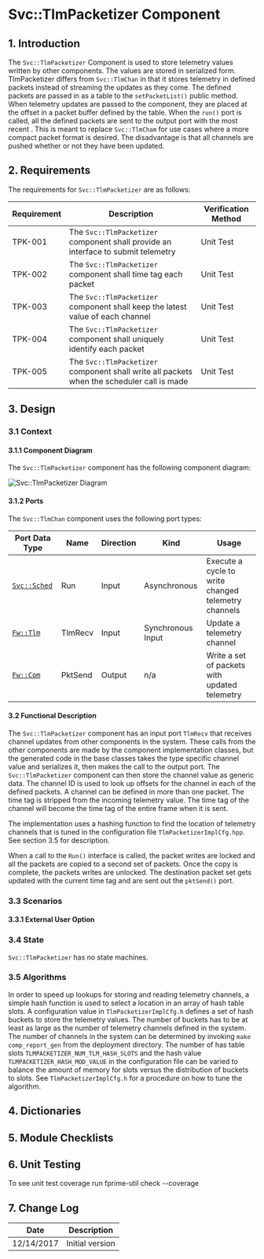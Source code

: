 # Svc::TlmPacketizer Component

## 1. Introduction

The `Svc::TlmPacketizer` Component is used to store telemetry values written by other components. The values are stored in serialized form. TlmPacketizer differs from `Svc::TlmChan` in that it stores telemetry in defined packets instead of streaming the updates as they come. The defined packets are passed in as a table to the `setPacketList()` public method. When telemetry updates are passed to the component, they are placed at the offset in a packet buffer defined by the table. When the `run()` port is called, all the defined packets are sent to the output port with the most recent . This is meant to replace `Svc::TlmCham` for use cases where a more compact packet format is desired. The disadvantage is that all channels are pushed whether or not they have been updated.

## 2. Requirements

The requirements for `Svc::TlmPacketizer` are as follows:

| Requirement | Description | Verification Method |
|---|---|---|
| TPK-001 | The `Svc::TlmPacketizer` component shall provide an interface to submit telemetry | Unit Test |
| TPK-002 | The `Svc::TlmPacketizer` component shall time tag each packet | Unit Test |
| TPK-003 | The `Svc::TlmPacketizer` component shall keep the latest value of each channel | Unit Test |
| TPK-004 | The `Svc::TlmPacketizer` component shall uniquely identify each packet | Unit Test |
| TPK-005 | The `Svc::TlmPacketizer` component shall write all packets when the scheduler call is made | Unit Test |


## 3. Design

### 3.1 Context

#### 3.1.1 Component Diagram

The `Svc::TlmPacketizer` component has the following component diagram:

![Svc::TlmPacketizer Diagram](img/TlmPacketizerBDD.jpg "Svc::TlmPacketizer")

#### 3.1.2 Ports

The `Svc::TlmChan` component uses the following port types:

Port Data Type | Name | Direction | Kind | Usage
-------------- | ---- | --------- | ---- | -----
[`Svc::Sched`](../../Sched/docs/sdd.md) | Run | Input | Asynchronous | Execute a cycle to write changed telemetry channels
[`Fw::Tlm`](../../../Fw/Tlm/docs/sdd.md) | TlmRecv | Input | Synchronous Input | Update a telemetry channel
[`Fw::Com`](../../../Fw/Com/docs/sdd.md) | PktSend | Output | n/a | Write a set of packets with updated telemetry

#### 3.2 Functional Description

The `Svc::TlmPacketizer` component has an input port `TlmRecv` that receives channel updates from other components in the system. These calls from the other components are made by the component implementation classes, but the generated code in the base classes takes the type specific channel value and serializes it, then makes the call to the output port. The `Svc::TlmPacketizer` component can then store the channel value as generic data. The channel ID is used to look up offsets for the channel in each of the defined packets. A channel can be defined in more than one packet. The time tag is stripped from the incoming telemetry value. The time tag of the channel will become the time tag of the entire frame when it is sent.

The implementation uses a hashing function to find the location of telemetry channels that is tuned in the configuration file `TlmPacketizerImplCfg.hpp`. See section 3.5 for description.

When a call to the `Run()` interface is called, the packet writes are locked and all the packets are copied to a second set of packets. Once the copy is complete, the packets writes are unlocked. The destination packet set gets updated with the current time tag and are sent out the `pktSend()` port.  

### 3.3 Scenarios

#### 3.3.1 External User Option

### 3.4 State

`Svc::TlmPacketizer` has no state machines.

### 3.5 Algorithms

In order to speed up lookups for storing and reading telemetry channels, a simple hash function is used to select a location in an array of hash table slots.
A configuration value in `TlmPacketizerImplCfg.h` defines a set of hash buckets to store the telemetry values. The number of buckets has to be at least as large as the number of telemetry channels defined in the system. The number of channels in the system can be determined by invoking `make comp_report_gen` from the deployment directory. The number of has table slots `TLMPACKETIZER_NUM_TLM_HASH_SLOTS` and the hash value `TLMPACKETIZER_HASH_MOD_VALUE` in the configuration file can be varied to balance the amount of memory for slots versus the distribution of buckets to slots. See `TlmPacketizerImplCfg.h` for a procedure on how to tune the algorithm.

## 4. Dictionaries

## 5. Module Checklists

## 6. Unit Testing

To see unit test coverage run fprime-util check --coverage

## 7. Change Log

Date | Description
---- | -----------
12/14/2017 | Initial version


